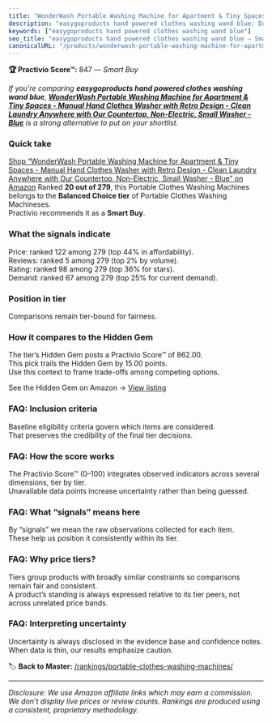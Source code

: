 ```yaml
---
title: "WonderWash Portable Washing Machine for Apartment & Tiny Spaces - Manual Hand Clothes Washer with Retro Design - Clean Laundry Anywhere with Our Countertop, Non-Electric, Small Washer - Blue"
description: "easygoproducts hand powered clothes washing wand blue: Data-driven within Balanced Choice ranking using the Practivio Score™. Positioned by quality, value, dem…"
keywords: ["easygoproducts hand powered clothes washing wand blue"]
seo_title: "easygoproducts hand powered clothes washing wand blue — Smart Buy Balanced Choice (2025)"
canonicalURL: "/products/wonderwash-portable-washing-machine-for-apartment-tiny-spaces-manual-hand-clothes-washer-with-retro-design-clean-laundry-anywhere-with-our-countertop-non-electric-small-washer-blue-B07FTXG5SG/"
---
```


**🏆 Practivio Score™:** 847 — _Smart Buy_


*If you're comparing **easygoproducts hand powered clothes washing wand blue**, **[WonderWash Portable Washing Machine for Apartment & Tiny Spaces - Manual Hand Clothes Washer with Retro Design - Clean Laundry Anywhere with Our Countertop, Non-Electric, Small Washer - Blue](https://www.amazon.com/dp/B07FTXG5SG?tag=practivio-20)** is a strong alternative to put on your shortlist.*
### Quick take
[Shop “WonderWash Portable Washing Machine for Apartment & Tiny Spaces - Manual Hand Clothes Washer with Retro Design - Clean Laundry Anywhere with Our Countertop, Non-Electric, Small Washer - Blue” on Amazon](https://www.amazon.com/dp/B07FTXG5SG?tag=practivio-20)
Ranked **20 out of 279**, this Portable Clothes Washing Machines belongs to the **Balanced Choice tier** of Portable Clothes Washing Machineses.  
Practivio recommends it as a **Smart Buy**.

### What the signals indicate
Price: ranked 122 among 279 (top 44% in affordability).  
Reviews: ranked 5 among 279 (top 2% by volume).  
Rating: ranked 98 among 279 (top 36% for stars).  
Demand: ranked 67 among 279 (top 25% for current demand).

### Position in tier
Comparisons remain tier-bound for fairness.

### How it compares to the Hidden Gem
The tier’s Hidden Gem posts a Practivio Score™ of 862.00.  
This pick trails the Hidden Gem by 15.00 points.  
Use this context to frame trade-offs among competing options.  

See the Hidden Gem on Amazon → [View listing](https://www.amazon.com/dp/B07B94ZR74?tag=practivio-20)

### FAQ: Inclusion criteria
Baseline eligibility criteria govern which items are considered.  
That preserves the credibility of the final tier decisions.

### FAQ: How the score works
The Practivio Score™ (0–100) integrates observed indicators across several dimensions, tier by tier.  
Unavailable data points increase uncertainty rather than being guessed.

### FAQ: What “signals” means here
By “signals” we mean the raw observations collected for each item.  
These help us position it consistently within its tier.

### FAQ: Why price tiers?
Tiers group products with broadly similar constraints so comparisons remain fair and consistent.  
A product’s standing is always expressed relative to its tier peers, not across unrelated price bands.

### FAQ: Interpreting uncertainty
Uncertainty is always disclosed in the evidence base and confidence notes.  
When data is thin, our results emphasize caution.


🏷️ **Back to Master:** [/rankings/portable-clothes-washing-machines/](/rankings/portable-clothes-washing-machines/)

---
_Disclosure: We use Amazon affiliate links which may earn a commission. We don’t display live prices or review counts. Rankings are produced using a consistent, proprietary methodology._
